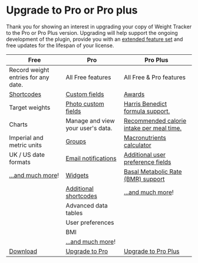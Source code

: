 
# Upgrade to Pro or Pro plus

Thank you for showing an interest in upgrading your copy of Weight Tracker to the Pro or Pro Plus version. Upgrading will help support the ongoing development of the plugin, provide you with an [extended feature set](https://alicolville.github.io/Weight-Tracker/features.html) and free updates for the lifespan of your license.


| Free      | Pro |Pro Plus |
| ----------- | ----------- |----------- |
| Record weight entries for any date.      | All Free features       | All Free & Pro features
| [Shortcodes](https://weight.yeken.uk/shortcodes/)   | [Custom fields](https://weight.yeken.uk/custom-fields/) | [Awards](https://weight.yeken.uk/awards/)
| Target weights | [Photo custom fields](https://weight.yeken.uk/custom-fields/) | [Harris Benedict formula support.](https://weight.yeken.uk/calculations/)
| Charts | Manage and view your user's data. |[Recommended calorie intake per meal time.](https://weight.yeken.uk/calculations/)
| Imperial and metric units | [Groups](https://weight.yeken.uk/groups/) | [Macronutrients calculator](https://weight.yeken.uk/calculations/)
| UK / US date formats | [Email notifications](https://weight.yeken.uk/email-notifications/) | [Additional user preference fields](https://weight.yeken.uk/calculations/)
| [...and much more](https://alicolville.github.io/Weight-Tracker/features.html)! | [Widgets](https://weight.yeken.uk/widgets/) | [Basal Metabolic Rate (BMR) support](https://weight.yeken.uk/calculations/)
|  | [Additional shortcodes](https://weight.yeken.uk/shortcodes/) | [...and much more](https://alicolville.github.io/Weight-Tracker/features.html)! 
|  | Advanced data tables |
|  | User preferences |
|  | BMI |
|  | [...and much more](https://alicolville.github.io/Weight-Tracker/features.html)! |
| [Download](https://wordpress.org/plugins/search/weight-tracker/) | [Upgrade to Pro](https://weight.yeken.uk/get-pro/) | [Upgrade to Pro Plus](https://weight.yeken.uk/get-pro-plus/)
